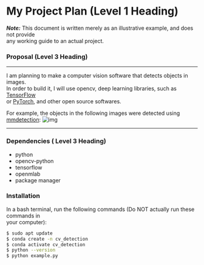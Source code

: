 # **My Project Plan (Level 1 Heading)**  
***Note:***  This document is written merely as an illustrative example, and does not provide  
any working guide to an actual project.

### **Proposal (Level 3 Heading)**
---

I am planning to make a computer vision software that detects objects in images.  
In order to build it, I will use opencv, deep learning libraries, such as [TensorFlow](https://www.tensorflow.org/?hl=ko)  
or [PyTorch](https://pytorch.org/), and other open source softwares.

For example, the objects in the following images were detected using [mmdetection](https://github.com/open-mmlab/mmdetection):
![img](https://user-images.githubusercontent.com/12907710/137271636-56ba1cd2-b110-4812-8221-b4c120320aa9.png)

---
### **Dependencies ( Level 3 Heading)**
- python
- opencv-python
- tensorflow
- openmlab
- package manager

### **Installation**
In a bash terminal, run the following commands (Do NOT actually run these commands in  
your computer):
```sh
$ sudo apt update
$ conda create -n cv_detection
$ conda activate cv_detection
$ python --version
$ python example.py
```
